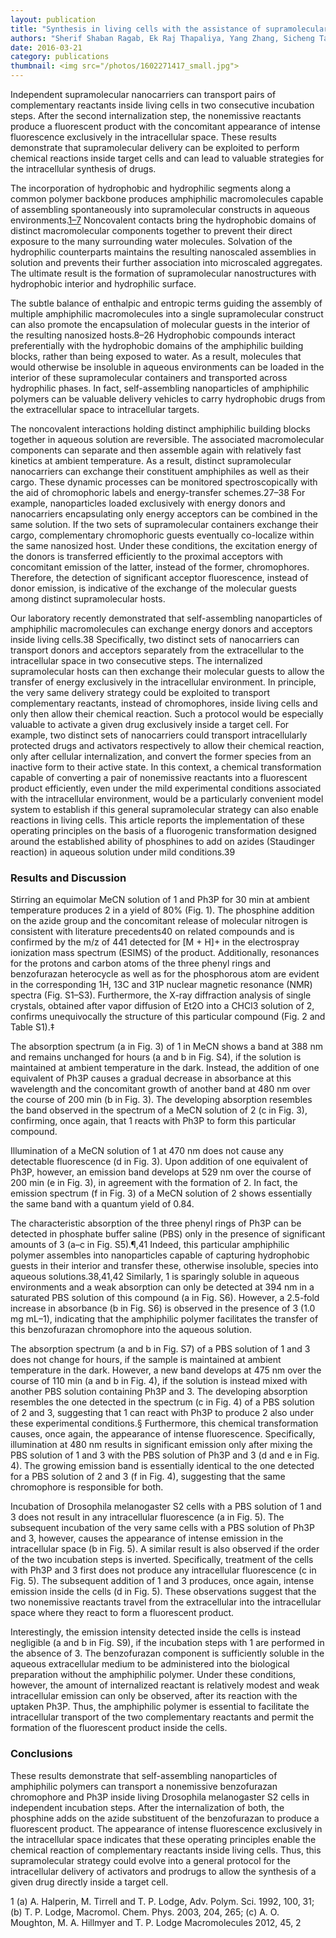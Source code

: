 ```yaml
---
layout: publication
title: "Synthesis in living cells with the assistance of supramolecular nanocarriers"
authors: "Sherif Shaban Ragab, Ek Raj Thapaliya, Yang Zhang, Sicheng Tang, Jeffrey Blye McMahan, Sheyum Syed, Burjor Captain, Fran&ccedil;isco M. Raymo"
date: 2016-03-21
category: publications
thumbnail: <img src="/photos/1602271417_small.jpg">
---
```

Independent supramolecular nanocarriers can transport pairs of complementary reactants inside living cells in two consecutive incubation steps.  After the second internalization step, the nonemissive reactants produce a fluorescent product with the concomitant appearance of intense fluorescence exclusively in the intracellular space.  These results demonstrate that supramolecular delivery can be exploited to perform chemical reactions inside target cells and can lead to valuable strategies for the intracellular synthesis of drugs.

The incorporation of hydrophobic and hydrophilic segments along a common polymer backbone produces amphiphilic macromolecules capable of assembling spontaneously into supramolecular constructs in aqueous environments.[1–7](#ref1)  Noncovalent contacts bring the hydrophobic domains of distinct macromolecular components together to prevent their direct exposure to the many surrounding water molecules.  Solvation of the hydrophilic counterparts maintains the resulting nanoscaled assemblies in solution and prevents their further association into microscaled aggregates.  The ultimate result is the formation of supramolecular nanostructures with hydrophobic interior and hydrophilic surface.

The subtle balance of enthalpic and entropic terms guiding the assembly of multiple amphiphilic macromolecules into a single supramolecular construct can also promote the encapsulation of molecular guests in the interior of the resulting nanosized hosts.8–26  Hydrophobic compounds interact preferentially with the hydrophobic domains of the amphiphilic building blocks, rather than being exposed to water.  As a result, molecules that would otherwise be insoluble in aqueous environments can be loaded in the interior of these supramolecular containers and transported across hydrophilic phases.  In fact, self-assembling nanoparticles of amphiphilic polymers can be valuable delivery vehicles to carry hydrophobic drugs from the extracellular space to intracellular targets.

The noncovalent interactions holding distinct amphiphilic building blocks together in aqueous solution are reversible.  The associated macromolecular components can separate and then assemble again with relatively fast kinetics at ambient temperature.  As a result, distinct supramolecular nanocarriers can exchange their constituent amphiphiles as well as their cargo.  These dynamic processes can be monitored spectroscopically with the aid of chromophoric labels and energy-transfer schemes.27–38  For example, nanoparticles loaded exclusively with energy donors and nanocarriers encapsulating only energy acceptors can be combined in the same solution.  If the two sets of supramolecular containers exchange their cargo, complementary chromophoric guests eventually co-localize within the same nanosized host.  Under these conditions, the excitation energy of the donors is transferred efficiently to the proximal acceptors with concomitant emission of the latter, instead of the former, chromophores.  Therefore, the detection of significant acceptor fluorescence, instead of donor emission, is indicative of the exchange of the molecular guests among distinct supramolecular hosts.

Our laboratory recently demonstrated that self-assembling nanoparticles of amphiphilic macromolecules can exchange energy donors and acceptors inside living cells.38  Specifically, two distinct sets of nanocarriers can transport donors and acceptors separately from the extracellular to the intracellular space in two consecutive steps.  The internalized supramolecular hosts can then exchange their molecular guests to allow the transfer of energy exclusively in the intracellular environment.  In principle, the very same delivery strategy could be exploited to transport complementary reactants, instead of chromophores, inside living cells and only then allow their chemical reaction.  Such a protocol would be especially valuable to activate a given drug exclusively inside a target cell.  For example, two distinct sets of nanocarriers could transport intracellularly protected drugs and activators respectively to allow their chemical reaction, only after cellular internalization, and convert the former species from an inactive form to their active state.  In this context, a chemical transformation capable of converting a pair of nonemissive reactants into a fluorescent product efficiently, even under the mild experimental conditions associated with the intracellular environment, would be a particularly convenient model system to establish if this general supramolecular strategy can also enable reactions in living cells.  This article reports the implementation of these operating principles on the basis of a fluorogenic transformation designed around the established ability of phosphines to add on azides (Staudinger reaction) in aqueous solution under mild conditions.39

### Results and Discussion
Stirring an equimolar MeCN solution of 1 and Ph3P for 30 min at ambient temperature produces 2 in a yield of 80% (Fig. 1).  The phosphine addition on the azide group and the concomitant release of molecular nitrogen is consistent with literature precedents40 on related compounds and is confirmed by the m/z of 441 detected for [M + H]+ in the electrospray ionization mass spectrum (ESIMS) of the product.  Additionally, resonances for the protons and carbon atoms of the three phenyl rings and benzofurazan heterocycle as well as for the phosphorous atom are evident in the corresponding 1H, 13C and 31P nuclear magnetic resonance (NMR) spectra (Fig. S1–S3).  Furthermore, the X-ray diffraction analysis of single crystals, obtained after vapor diffusion of Et2O into a CHCl3 solution of 2, confirms unequivocally the structure of this particular compound (Fig. 2 and Table S1).‡

The absorption spectrum (a in Fig. 3) of 1 in MeCN shows a band at 388 nm and remains unchanged for hours (a and b in Fig. S4), if the solution is maintained at ambient temperature in the dark.  Instead, the addition of one equivalent of Ph3P causes a gradual decrease in absorbance at this wavelength and the concomitant growth of another band at 480 nm over the course of 200 min (b in Fig. 3).  The developing absorption resembles the band observed in the spectrum of a MeCN solution of 2 (c in Fig. 3), confirming, once again, that 1 reacts with Ph3P to form this particular compound.

Illumination of a MeCN solution of 1 at 470 nm does not cause any detectable fluorescence (d in Fig. 3).  Upon addition of one equivalent of Ph3P, however, an emission band develops at 529 nm over the course of 200 min (e in Fig. 3), in agreement with the formation of 2.  In fact, the emission spectrum (f in Fig. 3) of a MeCN solution of 2 shows essentially the same band with a quantum yield of 0.84.

The characteristic absorption of the three phenyl rings of Ph3P can be detected in phosphate buffer saline (PBS) only in the presence of significant amounts of 3 (a–c in Fig. S5).¶,41  Indeed, this particular amphiphilic polymer assembles into nanoparticles capable of capturing hydrophobic guests in their interior and transfer these, otherwise insoluble, species into aqueous solutions.38,41,42  Similarly, 1 is sparingly soluble in aqueous environments and a weak absorption can only be detected at 394 nm in a saturated PBS solution of this compound (a in Fig. S6).  However, a 2.5-fold increase in absorbance (b in Fig. S6) is observed in the presence of 3 (1.0 mg mL–1), indicating that the amphiphilic polymer facilitates the transfer of this benzofurazan chromophore into the aqueous solution.

The absorption spectrum (a and b in Fig. S7) of a PBS solution of 1 and 3 does not change for hours, if the sample is maintained at ambient temperature in the dark.  However, a new band develops at 475 nm over the course of 110 min (a and b in Fig. 4), if the solution is instead mixed with another PBS solution containing Ph3P and 3.  The developing absorption resembles the one detected in the spectrum (c in Fig. 4) of a PBS solution of 2 and 3, suggesting that 1 can react with Ph3P to produce 2 also under these experimental conditions.§  Furthermore, this chemical transformation causes, once again, the appearance of intense fluorescence.  Specifically, illumination at 480 nm results in significant emission only after mixing the PBS solution of 1 and 3 with the PBS solution of Ph3P and 3 (d and e in Fig. 4).  The growing emission band is essentially identical to the one detected for a PBS solution of 2 and 3 (f in Fig. 4), suggesting that the same chromophore is responsible for both.

Incubation of Drosophila melanogaster S2 cells with a PBS solution of 1 and 3 does not result in any intracellular fluorescence (a in Fig. 5).  The subsequent incubation of the very same cells with a PBS solution of Ph3P and 3, however, causes the appearance of intense emission in the intracellular space (b in Fig. 5).  A similar result is also observed if the order of the two incubation steps is inverted.  Specifically, treatment of the cells with Ph3P and 3 first does not produce any intracellular fluorescence (c in Fig. 5).  The subsequent addition of 1 and 3 produces, once again, intense emission inside the cells (d in Fig. 5).  These observations suggest that the two nonemissive reactants travel from the extracellular into the intracellular space where they react to form a fluorescent product.

Interestingly, the emission intensity detected inside the cells is instead negligible (a and b in Fig. S9), if the incubation steps with 1 are performed in the absence of 3.  The benzofurazan component is sufficiently soluble in the aqueous extracellular medium to be administered into the biological preparation without the amphiphilic polymer.  Under these conditions, however, the amount of internalized reactant is relatively modest and weak intracellular emission can only be observed, after its reaction with the uptaken Ph3P.  Thus, the amphiphilic polymer is essential to facilitate the intracellular transport of the two complementary reactants and permit the formation of the fluorescent product inside the cells.

### Conclusions
These results demonstrate that self-assembling nanoparticles of amphiphilic polymers can transport a nonemissive benzofurazan chromophore and Ph3P inside living Drosophila melanogaster S2 cells in independent incubation steps.  After the internalization of both, the phosphine adds on the azide substituent of the benzofurazan to produce a fluorescent product.  The appearance of intense fluorescence exclusively in the intracellular space indicates that these operating principles enable the chemical reaction of complementary reactants inside living cells.  Thus, this supramolecular strategy could evolve into a general protocol for the intracellular delivery of activators and prodrugs to allow the synthesis of a given drug directly inside a target cell.

<a name="ref1"></a>1	(a) A. Halperin, M. Tirrell and T. P. Lodge, Adv. Polym. Sci. 1992, 100, 31; (b) T. P. Lodge, Macromol. Chem. Phys. 2003, 204, 265; (c) A. O. Moughton, M. A. Hillmyer and T. P. Lodge Macromolecules 2012, 45, 2
